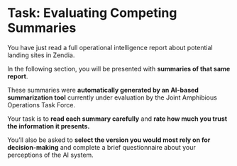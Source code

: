 # Task: Evaluating Competing Summaries

You have just read a full operational intelligence report about potential landing sites in Zendia.

In the following section, you will be presented with **summaries of that same report**.

These summaries were **automatically generated by an AI-based summarization tool** currently under evaluation by the Joint Amphibious Operations Task Force.

Your task is to **read each summary carefully** and **rate how much you trust the information it presents.**

You’ll also be asked to **select the version you would most rely on for decision-making** and complete a brief questionnaire about your perceptions of the AI system.